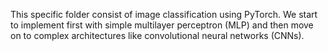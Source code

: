 This specific folder consist of image classification using PyTorch.
We start to implement first with simple multilayer perceptron (MLP) and then move on to complex architectures like convolutional neural networks (CNNs).